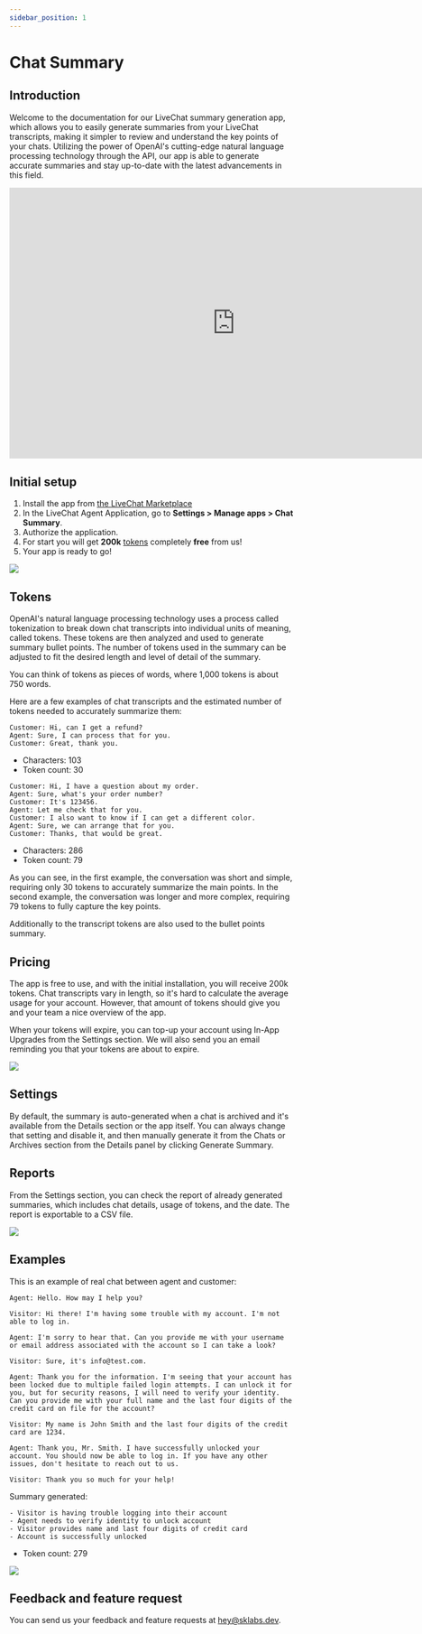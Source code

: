 ```yaml
---
sidebar_position: 1
---
```


# Chat Summary

## Introduction

Welcome to the documentation for our LiveChat summary generation app, which allows you to easily generate summaries from your LiveChat transcripts, making it simpler to review and understand the key points of your chats. Utilizing the power of OpenAI's cutting-edge natural language processing technology through the API, our app is able to generate accurate summaries and stay up-to-date with the latest advancements in this field.

<iframe frameborder="0" scrolling="no" marginheight="0" marginwidth="0" width="800" height="480" type="text/html" src="https://www.youtube.com/embed/N36hBPeTp18?autoplay=1&fs=0&iv_load_policy=3&showinfo=0&rel=0&cc_load_policy=0&start=0&end=0"></iframe>

## Initial setup

1. Install the app from <a href="https://www.livechat.com/marketplace/apps/chat-summary" target="_blank">the LiveChat Marketplace</a>
2. In the LiveChat Agent Application, go to **Settings > Manage apps > Chat Summary**.
3. Authorize the application.
4. For start you will get **200k** [tokens](#tokens) completely **free** from us!
5. Your app is ready to go!

![](images/cs1.png)

## Tokens

OpenAI's natural language processing technology uses a process called tokenization to break down chat transcripts into individual units of meaning, called tokens. These tokens are then analyzed and used to generate summary bullet points. The number of tokens used in the summary can be adjusted to fit the desired length and level of detail of the summary.

You can think of tokens as pieces of words, where 1,000 tokens is about 750 words.

Here are a few examples of chat transcripts and the estimated number of tokens needed to accurately summarize them:

```
Customer: Hi, can I get a refund?
Agent: Sure, I can process that for you.
Customer: Great, thank you.
```

- Characters: 103
- Token count: 30

```
Customer: Hi, I have a question about my order.
Agent: Sure, what's your order number?
Customer: It's 123456.
Agent: Let me check that for you.
Customer: I also want to know if I can get a different color.
Agent: Sure, we can arrange that for you.
Customer: Thanks, that would be great.
```

- Characters: 286
- Token count: 79

As you can see, in the first example, the conversation was short and simple, requiring only 30 tokens to accurately summarize the main points. In the second example, the conversation was longer and more complex, requiring 79 tokens to fully capture the key points.

Additionally to the transcript tokens are also used to the bullet points summary.

## Pricing

The app is free to use, and with the initial installation, you will receive 200k tokens. Chat transcripts vary in length, so it's hard to calculate the average usage for your account. However, that amount of tokens should give you and your team a nice overview of the app.

When your tokens will expire, you can top-up your account using In-App Upgrades from the Settings section. We will also send you an email reminding you that your tokens are about to expire.

![](images/cs2.png)

## Settings

By default, the summary is auto-generated when a chat is archived and it's available from the Details section or the app itself. You can always change that setting and disable it, and then manually generate it from the Chats or Archives section from the Details panel by clicking Generate Summary.

## Reports

From the Settings section, you can check the report of already generated summaries, which includes chat details, usage of tokens, and the date. The report is exportable to a CSV file.

![](images/cs3.png)

## Examples

This is an example of real chat between agent and customer:

```
Agent: Hello. How may I help you?

Visitor: Hi there! I'm having some trouble with my account. I'm not able to log in.

Agent: I'm sorry to hear that. Can you provide me with your username or email address associated with the account so I can take a look?

Visitor: Sure, it's info@test.com.

Agent: Thank you for the information. I'm seeing that your account has been locked due to multiple failed login attempts. I can unlock it for you, but for security reasons, I will need to verify your identity. Can you provide me with your full name and the last four digits of the credit card on file for the account?

Visitor: My name is John Smith and the last four digits of the credit card are 1234.

Agent: Thank you, Mr. Smith. I have successfully unlocked your account. You should now be able to log in. If you have any other issues, don't hesitate to reach out to us.

Visitor: Thank you so much for your help!
```

Summary generated:

```
- Visitor is having trouble logging into their account
- Agent needs to verify identity to unlock account
- Visitor provides name and last four digits of credit card
- Account is successfully unlocked
```

- Token count: 279

![](images/cs4.png)

## Feedback and feature request

You can send us your feedback and feature requests at [hey@sklabs.dev](mailto:hey@sklabs.dev).
